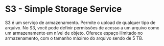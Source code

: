 # S3 - Simple Storage Service

S3 é um serviço de armazenamento. Permite o upload de qualquer tipo de arquivo. No S3, você pode definir permissões de acesso a um arquivo como um armazenamento em nível de objeto. Oferece espaço ilimitado no armazenamento, com o tamanho máximo do arquivo sendo de 5 TB.